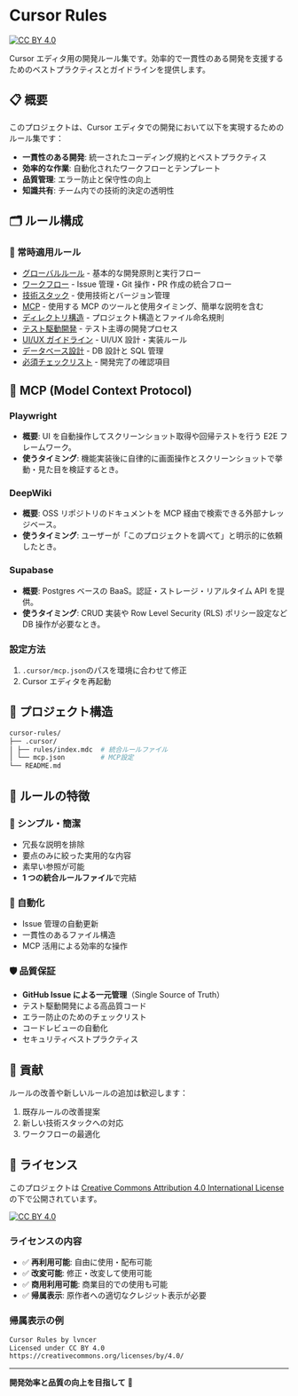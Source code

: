 # Cursor Rules

[![CC BY 4.0][cc-by-shield]][cc-by]

Cursor エディタ用の開発ルール集です。効率的で一貫性のある開発を支援するためのベストプラクティスとガイドラインを提供します。

[cc-by]: http://creativecommons.org/licenses/by/4.0/
[cc-by-shield]: https://img.shields.io/badge/License-CC%20BY%204.0-lightgrey.svg

## 📋 概要

このプロジェクトは、Cursor エディタでの開発において以下を実現するためのルール集です：

- **一貫性のある開発**: 統一されたコーディング規約とベストプラクティス
- **効率的な作業**: 自動化されたワークフローとテンプレート
- **品質管理**: エラー防止と保守性の向上
- **知識共有**: チーム内での技術的決定の透明性

## 🗂️ ルール構成

### 🔄 常時適用ルール

- [グローバルルール](#global-rules) - 基本的な開発原則と実行フロー
- [ワークフロー](#workflows) - Issue 管理・Git 操作・PR 作成の統合フロー
- [技術スタック](#tech-stack) - 使用技術とバージョン管理
- [MCP](#mcp) - 使用する MCP のツールと使用タイミング、簡単な説明を含む
- [ディレクトリ構造](#directory-structure) - プロジェクト構造とファイル命名規則
- [テスト駆動開発](#test-driven-development) - テスト主導の開発プロセス
- [UI/UX ガイドライン](#uiux-guidelines) - UI/UX 設計・実装ルール
- [データベース設計](#database-design) - DB 設計と SQL 管理
- [必須チェックリスト](#essential-checklist) - 開発完了の確認項目

## 🔧 MCP (Model Context Protocol)

### Playwright

- **概要**: UI を自動操作してスクリーンショット取得や回帰テストを行う E2E フレームワーク。
- **使うタイミング**: 機能実装後に自律的に画面操作とスクリーンショットで挙動・見た目を検証するとき。

### DeepWiki

- **概要**: OSS リポジトリのドキュメントを MCP 経由で検索できる外部ナレッジベース。
- **使うタイミング**: ユーザーが「このプロジェクトを調べて」と明示的に依頼したとき。

### Supabase

- **概要**: Postgres ベースの BaaS。認証・ストレージ・リアルタイム API を提供。
- **使うタイミング**: CRUD 実装や Row Level Security (RLS) ポリシー設定など DB 操作が必要なとき。

### 設定方法

1. `.cursor/mcp.json`のパスを環境に合わせて修正
2. Cursor エディタを再起動

## 📁 プロジェクト構造

```sh
cursor-rules/
├── .cursor/
│ ├── rules/index.mdc  # 統合ルールファイル
│ └── mcp.json         # MCP設定
└── README.md
```

## 📝 ルールの特徴

### 🎯 シンプル・簡潔

- 冗長な説明を排除
- 要点のみに絞った実用的な内容
- 素早い参照が可能
- **1 つの統合ルールファイル**で完結

### 🔄 自動化

- Issue 管理の自動更新
- 一貫性のあるファイル構造
- MCP 活用による効率的な操作

### 🛡️ 品質保証

- **GitHub Issue による一元管理**（Single Source of Truth）
- テスト駆動開発による高品質コード
- エラー防止のためのチェックリスト
- コードレビューの自動化
- セキュリティベストプラクティス

## 🤝 貢献

ルールの改善や新しいルールの追加は歓迎します：

1. 既存ルールの改善提案
2. 新しい技術スタックへの対応
3. ワークフローの最適化

## 📄 ライセンス

このプロジェクトは [Creative Commons Attribution 4.0 International License](https://creativecommons.org/licenses/by/4.0/) の下で公開されています。

[![CC BY 4.0][cc-by-shield]][cc-by]

[cc-by]: http://creativecommons.org/licenses/by/4.0/
[cc-by-shield]: https://img.shields.io/badge/License-CC%20BY%204.0-lightgrey.svg

### ライセンスの内容

- ✅ **再利用可能**: 自由に使用・配布可能
- ✅ **改変可能**: 修正・改変して使用可能
- ✅ **商用利用可能**: 商業目的での使用も可能
- ✅ **帰属表示**: 原作者への適切なクレジット表示が必要

### 帰属表示の例

```md
Cursor Rules by lvncer
Licensed under CC BY 4.0
https://creativecommons.org/licenses/by/4.0/
```

---

**開発効率と品質の向上を目指して** 🚀
